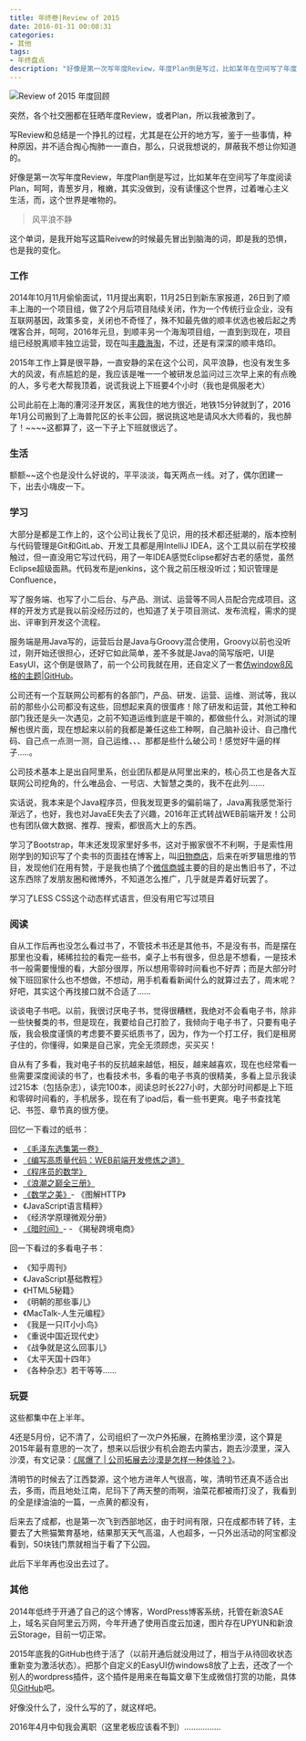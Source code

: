 ```yaml
---
title: 年终卷|Review of 2015
date: 2016-01-31 00:08:31
categories:
- 其他
tags:
- 年终盘点
description: "好像是第一次写年度Review，年度Plan倒是写过，比如某年在空间写了年度阅读Plan，呵呵，青葱岁月，稚嫩，其实没做到，没有读懂这个世界，过着唯心主义生活，而，这个世界是唯物的。"
---
```


![Review of 2015 年度回顾](//ww1.sinaimg.cn/large/006tNc79ly1g5d7wv0oq1j30yg0nxnpd.jpg)

突然，各个社交圈都在狂晒年度Review，或者Plan，所以我被激到了。
<!-- more -->
写Review和总结是一个挣扎的过程，尤其是在公开的地方写，鉴于一些事情，种种原因，并不适合掏心掏肺一一直白，那么，只说我想说的，屏蔽我不想让你知道的。

好像是第一次写年度Review，年度Plan倒是写过，比如某年在空间写了年度阅读Plan，呵呵，青葱岁月，稚嫩，其实没做到，没有读懂这个世界，过着唯心主义生活，而，这个世界是唯物的。

> 风平浪不静

这个单词，是我开始写这篇Reivew的时候最先冒出到脑海的词，即是我的恐惧，也是我的变化。

### 工作
2014年10月11月偷偷面试，11月提出离职，11月25日到新东家报道，26日到了顺丰上海的一个项目组，做了2个月后项目陆续关闭，作为一个传统行业企业，没有互联网基因，政策多变，关闭也不奇怪了，殊不知最先做的顺丰优选也被后起之秀嘿客合并，呵呵，2016年元旦，到顺丰另一个海淘项目组，一直到到现在，项目组已经脱离顺丰独立运营，现在叫[丰趣海淘](//www.fengqu.com)，不过，还是有深深的顺丰烙印。

2015年工作上算是很平静，一直安静的呆在这个公司，风平浪静，也没有发生多大的风波，有点尴尬的是，我应该是唯一一个被研发总监问过三次早上来的有点晚的人，多亏老大帮我顶着，说谎我说上下班要4个小时（我也是佩服老大）

公司此前在上海的漕河泾开发区，离我住的地方很近，地铁15分钟就到了，2016年1月公司搬到了上海普陀区的长丰公园，据说挑这地是请风水大师看的，我也醉了！~~~~这都算了，这一下子上下班就很远了。

### 生活
额额~~这个也是没什么好说的，平平淡淡，每天两点一线。对了，偶尔团建一下，出去小嗨皮一下。

### 学习

大部分是都是工作上的，这个公司让我长了见识，用的技术都还挺潮的，版本控制与代码管理是Git和GitLab、开发工具都是用IntelliJ IDEA，这个工具以前在学校接触过，但一直没用它写过代码，用了一年IDEA感觉Eclipse都好古老的感觉，虽然Eclipse超级面熟。代码发布是jenkins，这个我之前压根没听过；知识管理是 Confluence，

写了服务端、也写了小二后台、与产品、测试、运营等不同人员配合完成项目。这样的开发方式是我以前没经历过的，也知道了关于项目测试、发布流程，需求的提出、评审到开发这个流程。

服务端是用Java写的，运营后台是Java与Groovy混合使用，Groovy以前也没听过，刚开始还很担心，还好它如此简单，差不多就是Java的简写版吧，UI是EasyUI，这个倒是很熟了，前一个公司我就在用，还自定义了一套[仿window8风格的主题](//www.mybry.com/products/easyUI-themes/index.html)|[GitHub](https://github.com/dunizb/JQEasyUI-SolidMetroBlue-Themes)。

公司还有一个互联网公司都有的各部门，产品、研发、运营、运维、测试等，我以前的那些小公司都没有这些，回想起来真的很蛋疼！除了研发和运营，其他工种和部门我还是头一次遇见，之前不知道运维到底是干嘛的，都做些什么，对测试的理解也很片面，现在想起来以前的我都是兼任这些工种啊，自己脑补设计、自己撸代码、自己点一点测一测，自己运维、、、那都是些什么破公司！感觉好牛逼的样子.....。

公司技术基本上是出自阿里系，创业团队都是从阿里出来的，核心员工也是各大互联网公司挖角的，什么唯品会、一号店、大智慧之类的，我不在此列.......

实话说，我本来是个Java程序员，但我发现更多的偏前端了，Java离我感觉渐行渐远了，也好，我也对JavaEE失去了兴趣，2016年正式转战WEB前端开发！公司也有团队做大数据、推荐、搜索，都很高大上的东西。

学习了Bootstrap，年末还发现家里好多书，这对于搬家很不不利啊，于是索性用刚学到的知识写了个卖书的页面挂在博客上，叫[旧物商店]([//www.mybry.com/products/store/list.html)，后来在听罗辑思维的节目，发现他们在用有赞，于是我也搞了个[微信商城](https://shop15634529.koudaitong.com/v2/showcase/homepage?alias=ya7nfhf7&type=share_shop&share=wxd_ext&mtd=sh_ext_wxd)主要的目的是出售旧书了，不过这东西除了发朋友圈和微博外，不知道怎么推广，几乎就是弄着好玩罢了。

学习了LESS CSS这个动态样式语言，但没有用它写过项目

### 阅读

自从工作后再也没怎么看过书了，不管技术书还是其他书，不是没有书，而是摆在那里也没看，稀稀拉拉的看完一些书，桌子上书有很多，但总是不想看，一是技术书一般需要慢慢的看，大部分很厚，所以想用零碎时间看也不好弄；而是大部分时候下班回家什么也不想做，不想动，用手机看看新闻什么的就算过去了，周末呢？好吧，其实这个再找接口就不合适了......

谈谈电子书吧。以前，我很讨厌电子书，觉得很糟糕，我绝对不会看电子书，除非一些快餐类的书，但是现在，我要给自己打脸了，我倾向于电子书了，只要有电子版，我会极度谨慎的考虑要不要买纸质书了，因为，作为一个打工仔，我们是租房子住的，你懂得，如果是自己家，完全无须顾虑，买买买！

自从有了多看，我对电子书的反抗越来越低，相反，越来越喜欢，现在也经常看一些需要深度阅读的书了，也看技术书，多看的电子书真的很精美，多看上显示我读过215本（包括杂志），读完100本，阅读总时长227小时，大部分时间都是上下班和零碎时间看的，手机居多，现在有了ipad后，看一些书更爽。电子书查找笔记、书签、章节真的很方便。

回忆一下看过的纸书：
- [《毛泽东选集第一卷》](//www.mybry.com/products/store/list.html)
- [《编写高质量代码：WEB前端开发修炼之道》](//www.mybry.com/products/store/list.html)
- [《程序员的数学》](http://detail.koudaitong.com/show/goods?alias=3nu3x9vlbwzq1&reft=1454320764825&spm=h14598865)
- [《浪潮之巅全三册》](http://detail.koudaitong.com/show/goods?alias=2xlc890z5tgux&reft=1454320681808&spm=h14598865)
- [《数学之美》](http://detail.koudaitong.com/show/goods?alias=2xcph3otu3dxl&reft=1454320738353&spm=h14598865)- 《图解HTTP》
- 《JavaScript语言精粹》
- 《经济学原理微观分册》
- [《暗时间》](http://detail.koudaitong.com/show/goods?alias=365aad01zfh61&reft=1454320627038&spm=h14598865)- - 《揭秘跨境电商》

回一下看过的多看电子书：
- 《知乎周刊》
- 《JavaScript基础教程》
- 《HTML5秘籍》
- 《明朝的那些事儿》
- 《MacTalk-人生元编程》
- 《我是一只IT小小鸟》
- 《重说中国近现代史》
- 《战争就是这么回事儿》
- 《太平天国十四年》
- 《各种杂志》若干等等......

### 玩耍

这些都集中在上半年。

4还是5月份，记不清了，公司组织了一次户外拓展，在腾格里沙漠，这个算是2015年最有意思的一次了，想来以后很少有机会跑去内蒙古，跑去沙漠里，深入沙漠，有文记录：[《屌爆了 | 公司拓展去沙漠是怎样一种体验？》](//www.mybry.com/?p=111)。

清明节的时候去了江西婺源，这个地方进年人气很高，唉，清明节还真不适合出去，多雨，而且地处江南，尼玛下了两天整的雨啊，油菜花都被雨打没了，我看到的全是绿油油的一篇，一点黄的都没有，

后来去了成都，也是第一次飞到西部地区，由于时间有限，只在成都市转了转，主要去了大熊猫繁育基地，结果那天天气高温，人也超多，一只外出活动的阿宝都没看到，50块钱门票就相当于看了下公园。

此后下半年再也没出去过了。

### 其他

2014年低终于开通了自己的这个博客，WordPress博客系统，托管在新浪SAE上，域名买自阿里云万网，今年开通了使用百度云加速，图片存在UPYUN和新浪云Storage，目前一切正常。

2015年底我的GitHub也终于活了（以前开通后就没用过了，相当于从待回收状态重新变为激活状态）。把那个自定义的EasyUI仿windows8放了上去，还改了一个别人的wordpress插件，这个插件是用来在每篇文章下生成微信打赏的功能，具体见[GitHub](https://github.com/dunizb/wechat-reward/tree/yellowThemes)吧。

好像没什么了，没什么写的了，就这样吧。

2016年4月中旬我会离职（这里老板应该看不到）................